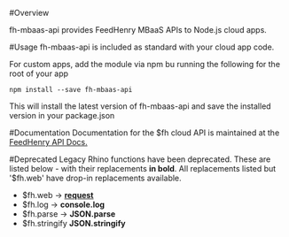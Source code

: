 #Overview

fh-mbaas-api provides FeedHenry MBaaS APIs to Node.js cloud apps.

#Usage
fh-mbaas-api is included as standard with your cloud app code.

For custom apps, add the module via npm bu running the following for the root of your app

```
npm install --save fh-mbaas-api
```

This will install the latest version of fh-mbaas-api and save the installed version in your package.json

#Documentation
Documentation for the $fh cloud API is maintained at the [FeedHenry API Docs.](http://docs.feedhenry.com/v3/api/cloud_api.html)

#Deprecated
Legacy Rhino functions have been deprecated. These are listed below - with their replacements **in bold**. All replacements listed but '$fh.web' have drop-in replacements available.  

* $fh.web -> **[request](https://github.com/mikeal/request)**
* $fh.log -> **console.log**
* $fh.parse -> **JSON.parse**
* $fh.stringify  **JSON.stringify**

